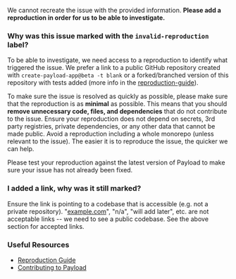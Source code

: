 We cannot recreate the issue with the provided information. **Please add a reproduction in order for us to be able to investigate.**

### Why was this issue marked with the `invalid-reproduction` label?

To be able to investigate, we need access to a reproduction to identify what triggered the issue. We prefer a link to a public GitHub repository created with `create-payload-app@beta -t blank` or a forked/branched version of this repository with tests added (more info in the [reproduction-guide](https://github.com/mzinga-io/mzinga-core/blob/main/.github/reproduction-guide.md)).

To make sure the issue is resolved as quickly as possible, please make sure that the reproduction is as **minimal** as possible. This means that you should **remove unnecessary code, files, and dependencies** that do not contribute to the issue. Ensure your reproduction does not depend on secrets, 3rd party registries, private dependencies, or any other data that cannot be made public. Avoid a reproduction including a whole monorepo (unless relevant to the issue). The easier it is to reproduce the issue, the quicker we can help.

Please test your reproduction against the latest version of Payload to make sure your issue has not already been fixed.

### I added a link, why was it still marked?

Ensure the link is pointing to a codebase that is accessible (e.g. not a private repository). "[example.com](http://example.com/)", "n/a", "will add later", etc. are not acceptable links -- we need to see a public codebase. See the above section for accepted links.

### Useful Resources

- [Reproduction Guide](https://github.com/mzinga-io/mzinga-core/blob/main/.github/reproduction-guide.md)
- [Contributing to Payload](https://www.youtube.com/watch?v=08Qa3ggR9rw)
